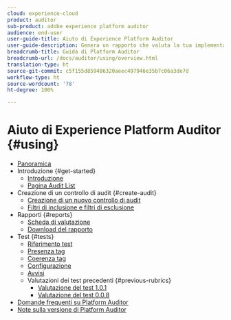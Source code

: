```yaml
---
cloud: experience-cloud
product: auditor
sub-product: adobe experience platform auditor
audience: end-user
user-guide-title: Aiuto di Experience Platform Auditor
user-guide-description: Genera un rapporto che valuta la tua implementazione di Adobe Experience Cloud e include indicazioni su come migliorarla.
breadcrumb-title: Guida di Platform Auditor
breadcrumb-url: /docs/auditor/using/overview.html
translation-type: ht
source-git-commit: c5f155d859486320aeec497946e35b7c06a3de7d
workflow-type: ht
source-wordcount: '78'
ht-degree: 100%

---
```



# Aiuto di Experience Platform Auditor {#using}

+ [Panoramica](overview.md)
+ Introduzione {#get-started}
   + [Introduzione](get-started/getting-started.md)
   + [Pagina Audit List](get-started/audit-list.md)
+ Creazione di un controllo di audit {#create-audit}
   + [Creazione di un nuovo controllo di audit](create-audit/create-new-audit.md)
   + [Filtri di inclusione e filtri di esclusione](create-audit/filters.md)
+ Rapporti {#reports}
   + [Scheda di valutazione](reports/scorecard.md)
   + [Download del rapporto](reports/download-report.md)
+ Test {#tests}
   + [Riferimento test](tests/test-reference.md)
   + [Presenza tag](tests/test-ref-presence.md)
   + [Coerenza tag](tests/test-ref-consistency.md)
   + [Configurazione](tests/test-ref-cfg.md)
   + [Avvisi](tests/test-ref-alerts.md)
   + Valutazioni dei test precedenti {#previous-rubrics}
      + [Valutazione del test 1.0.1](tests/previous-rubrics/test-rubric1-0-1.md)
      + [Valutazione del test 0.0.8](tests/previous-rubrics/test-rubric1-0.md)
+ [Domande frequenti su Platform Auditor](auditor-faq.md)
+ [Note sulla versione di Platform Auditor](release-notes.md)
